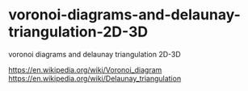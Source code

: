 # voronoi-diagrams-and-delaunay-triangulation-2D-3D
voronoi diagrams and delaunay triangulation 2D-3D

https://en.wikipedia.org/wiki/Voronoi_diagram
https://en.wikipedia.org/wiki/Delaunay_triangulation
